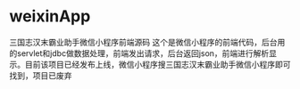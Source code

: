 # weixinApp
三国志汉末霸业助手微信小程序前端源码
这个是微信小程序的前端代码，后台用的servlet和jdbc做数据处理，前端发出请求，后台返回json，前端进行解析显示。目前该项目已经发布上线，微信小程序搜三国志汉末霸业助手微信小程序即可找到，项目已废弃
